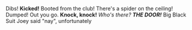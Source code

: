 Dibs!
**Kicked!**
Booted from the club!
There's a spider on the ceiling!
Dumped!
Out you go.
**Knock, knock!** _Who's there?_ **_THE DOOR!_**
Big Black Suit Joey said "nay", unfortunately
